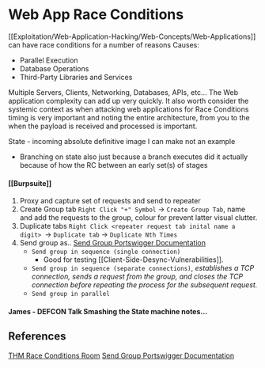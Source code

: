 # Web App Race Conditions

[[Exploitation/Web-Application-Hacking/Web-Concepts/Web-Applications]] can have race conditions for a number of reasons
Causes:
- Parallel Execution
- Database Operations
- Third-Party Libraries and Services

Multiple Servers, Clients, Networking, Databases, APIs, etc... The Web application complexity can add up very quickly. It also worth consider the systemic context as when attacking web applications for Race Conditions timing is very important and noting the entire architecture, from you to the when the payload is received and processed is important.

State - incoming absolute definitive image I can make not an example
- Branching on state also just because a branch  executes did it actually because of how the RC between an early set(s) of stages

#### [[Burpsuite]]

1. Proxy and capture set of requests and send to repeater
2. Create Group tab `Right Click "+" Symbol` -> `Create Group Tab`, name and add the requests to the group, colour for prevent latter visual clutter. 
3. Duplicate tabs `Right Click <repeater request tab inital name a digit> `-> `Duplicate tab` -> `Duplicate Nth Times`
4. Send group as.. [Send Group Portswigger Documentation](https://portswigger.net/burp/documentation/desktop/tools/repeater/send-group)
	- `Send group in sequence (single connection)`
		- Good for testing [[Client-Side-Desync-Vulnerabilities]].
	- `Send group in sequence (separate connections)`, *establishes a TCP connection, sends a request from the group, and closes the TCP connection before repeating the process for the subsequent request.*
	- `Send group in parallel`
#### James - DEFCON Talk Smashing the State machine notes...
## References

[THM Race Conditions Room](https://tryhackme.com/r/room/raceconditionsattacks)
[Send Group Portswigger Documentation](https://portswigger.net/burp/documentation/desktop/tools/repeater/send-group)